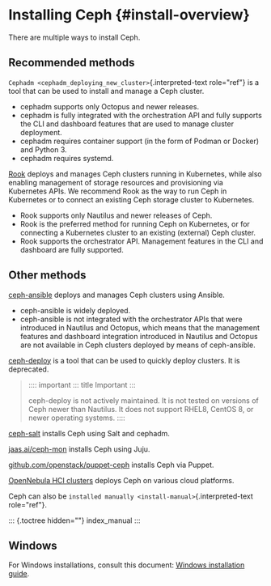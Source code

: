 # Installing Ceph {#install-overview}

There are multiple ways to install Ceph.

## Recommended methods

`Cephadm <cephadm_deploying_new_cluster>`{.interpreted-text role="ref"}
is a tool that can be used to install and manage a Ceph cluster.

-   cephadm supports only Octopus and newer releases.
-   cephadm is fully integrated with the orchestration API and fully
    supports the CLI and dashboard features that are used to manage
    cluster deployment.
-   cephadm requires container support (in the form of Podman or Docker)
    and Python 3.
-   cephadm requires systemd.

[Rook](https://rook.io/) deploys and manages Ceph clusters running in
Kubernetes, while also enabling management of storage resources and
provisioning via Kubernetes APIs. We recommend Rook as the way to run
Ceph in Kubernetes or to connect an existing Ceph storage cluster to
Kubernetes.

-   Rook supports only Nautilus and newer releases of Ceph.
-   Rook is the preferred method for running Ceph on Kubernetes, or for
    connecting a Kubernetes cluster to an existing (external) Ceph
    cluster.
-   Rook supports the orchestrator API. Management features in the CLI
    and dashboard are fully supported.

## Other methods

[ceph-ansible](https://docs.ceph.com/ceph-ansible/) deploys and manages
Ceph clusters using Ansible.

-   ceph-ansible is widely deployed.
-   ceph-ansible is not integrated with the orchestrator APIs that were
    introduced in Nautilus and Octopus, which means that the management
    features and dashboard integration introduced in Nautilus and
    Octopus are not available in Ceph clusters deployed by means of
    ceph-ansible.

[ceph-deploy](https://docs.ceph.com/projects/ceph-deploy/en/latest/) is
a tool that can be used to quickly deploy clusters. It is deprecated.

> :::: important
> ::: title
> Important
> :::
>
> ceph-deploy is not actively maintained. It is not tested on versions
> of Ceph newer than Nautilus. It does not support RHEL8, CentOS 8, or
> newer operating systems.
> ::::

[ceph-salt](https://github.com/ceph/ceph-salt) installs Ceph using Salt
and cephadm.

[jaas.ai/ceph-mon](https://jaas.ai/ceph-mon) installs Ceph using Juju.

[github.com/openstack/puppet-ceph](https://github.com/openstack/puppet-ceph)
installs Ceph via Puppet.

[OpenNebula HCI
clusters](https://docs.opennebula.io/stable/provision_clusters/hci_clusters/overview.html)
deploys Ceph on various cloud platforms.

Ceph can also be `installed manually <install-manual>`{.interpreted-text
role="ref"}.

::: {.toctree hidden=""}
index_manual
:::

## Windows

For Windows installations, consult this document: [Windows installation
guide](./windows-install).
